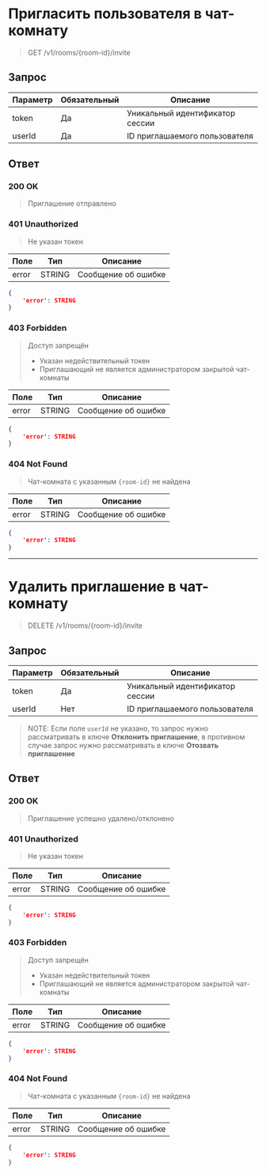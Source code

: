 # Пригласить пользователя в чат-комнату
> GET /v1/rooms/{room-id}/invite

## Запрос

Параметр | Обязательный | Описание
-|-|-
token | Да | Уникальный идентификатор сессии
userId | Да | ID приглашаемого пользователя

## Ответ

### 200 OK
> Приглашение отправлено

### 401 Unauthorized
> Не указан токен

Поле | Тип | Описание
-|-|-
error | STRING | Сообщение об ошибке

```json
{
    'error': STRING
}
```

### 403 Forbidden
> Доступ запрещён
> * Указан недействительный токен
> * Приглашающий не является администратором закрытой чат-комнаты

Поле | Тип | Описание
-|-|-
error | STRING | Сообщение об ошибке

```json
{
    'error': STRING
}
```

### 404 Not Found
> Чат-комната с указанным `{room-id}` не найдена

Поле | Тип | Описание
-|-|-
error | STRING | Сообщение об ошибке

```json
{
    'error': STRING
}
```


---


# Удалить приглашение в чат-комнату
> DELETE /v1/rooms/{room-id}/invite

## Запрос

Параметр | Обязательный | Описание
-|-|-
token | Да | Уникальный идентификатор сессии
userId | Нет | ID приглашаемого пользователя

> NOTE: Если поле `userId` не указано, то запрос нужно рассматривать в ключе **Отклонить приглашение**, в противном случае запрос нужно рассматривать в ключе **Отозвать приглашение**

## Ответ

### 200 OK
> Приглашение успешно удалено/отклонено

### 401 Unauthorized
> Не указан токен

Поле | Тип | Описание
-|-|-
error | STRING | Сообщение об ошибке

```json
{
    'error': STRING
}
```

### 403 Forbidden
> Доступ запрещён
> * Указан недействительный токен
> * Приглашающий не является администратором закрытой чат-комнаты

Поле | Тип | Описание
-|-|-
error | STRING | Сообщение об ошибке

```json
{
    'error': STRING
}
```

### 404 Not Found
> Чат-комната с указанным `{room-id}` не найдена

Поле | Тип | Описание
-|-|-
error | STRING | Сообщение об ошибке

```json
{
    'error': STRING
}
```